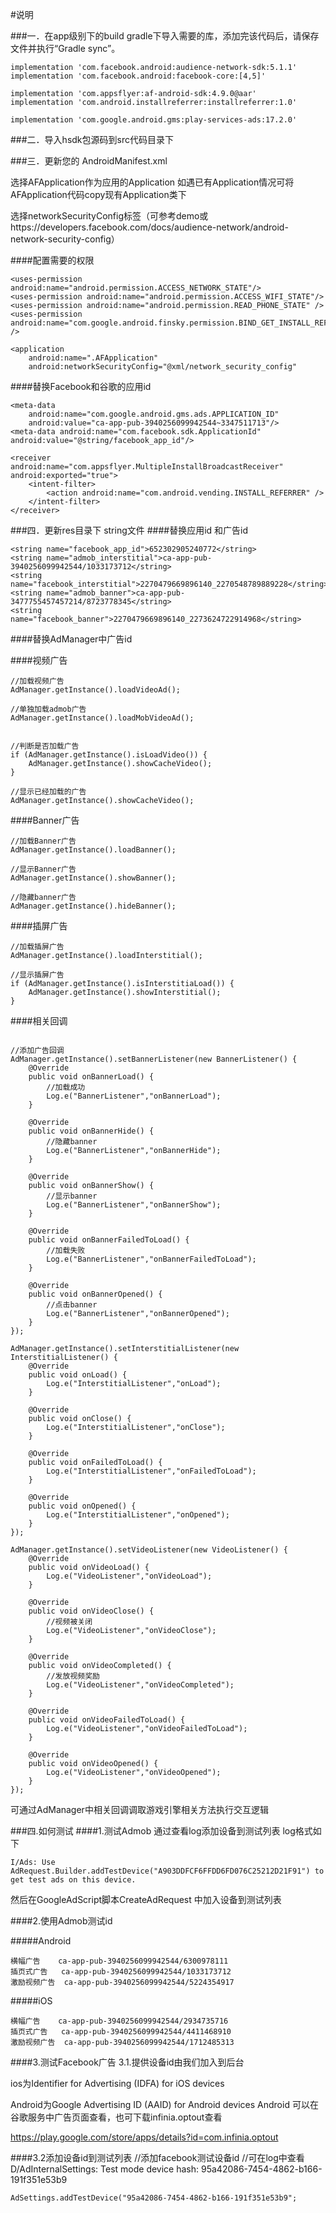#说明

###一．在app级别下的build gradle下导入需要的库，添加完该代码后，请保存文件并执行“Gradle sync”。
```
implementation 'com.facebook.android:audience-network-sdk:5.1.1'
implementation 'com.facebook.android:facebook-core:[4,5]'

implementation 'com.appsflyer:af-android-sdk:4.9.0@aar'
implementation 'com.android.installreferrer:installreferrer:1.0'

implementation 'com.google.android.gms:play-services-ads:17.2.0'
```



###二．导入hsdk包源码到src代码目录下


###三．更新您的 AndroidManifest.xml

选择AFApplication作为应用的Application
如遇已有Application情况可将AFApplication代码copy现有Application类下

选择networkSecurityConfig标签（可参考demo或https://developers.facebook.com/docs/audience-network/android-network-security-config）

####配置需要的权限
```
<uses-permission android:name="android.permission.ACCESS_NETWORK_STATE"/>
<uses-permission android:name="android.permission.ACCESS_WIFI_STATE"/>
<uses-permission android:name="android.permission.READ_PHONE_STATE" />
<uses-permission android:name="com.google.android.finsky.permission.BIND_GET_INSTALL_REFERRER_SERVICE" />

<application
    android:name=".AFApplication"
    android:networkSecurityConfig="@xml/network_security_config"

```

####替换Facebook和谷歌的应用id
```
<meta-data
    android:name="com.google.android.gms.ads.APPLICATION_ID"
    android:value="ca-app-pub-3940256099942544~3347511713"/>
<meta-data android:name="com.facebook.sdk.ApplicationId" android:value="@string/facebook_app_id"/>

<receiver android:name="com.appsflyer.MultipleInstallBroadcastReceiver" android:exported="true">
    <intent-filter>
        <action android:name="com.android.vending.INSTALL_REFERRER" />
    </intent-filter>
</receiver>
```

###四．更新res目录下 string文件
####替换应用id 和广告id
```
<string name="facebook_app_id">652302905240772</string>
<string name="admob_interstitial">ca-app-pub-3940256099942544/1033173712</string>
<string name="facebook_interstitial">2270479669896140_2270548789889228</string>
<string name="admob_banner">ca-app-pub-3477755457457214/8723778345</string>
<string name="facebook_banner">2270479669896140_2273624722914968</string>
```

####替换AdManager中广告id



####视频广告
```
//加载视频广告
AdManager.getInstance().loadVideoAd();
```

```
//单独加载admob广告
AdManager.getInstance().loadMobVideoAd();
```

```

//判断是否加载广告
if (AdManager.getInstance().isLoadVideo()) {
    AdManager.getInstance().showCacheVideo();
}
```

```
//显示已经加载的广告
AdManager.getInstance().showCacheVideo();
```

####Banner广告
```
//加载Banner广告
AdManager.getInstance().loadBanner();
```

```
//显示Banner广告
AdManager.getInstance().showBanner();
```
```
//隐藏banner广告
AdManager.getInstance().hideBanner();
```
####插屏广告
```
//加载插屏广告
AdManager.getInstance().loadInterstitial();
```
```
//显示插屏广告
if (AdManager.getInstance().isInterstitiaLoad()) {
    AdManager.getInstance().showInterstitial();
}
```


####相关回调
```

//添加广告回调
AdManager.getInstance().setBannerListener(new BannerListener() {
    @Override
    public void onBannerLoad() {
        //加载成功
        Log.e("BannerListener","onBannerLoad");
    }

    @Override
    public void onBannerHide() {
        //隐藏banner
        Log.e("BannerListener","onBannerHide");
    }

    @Override
    public void onBannerShow() {
        //显示banner
        Log.e("BannerListener","onBannerShow");
    }

    @Override
    public void onBannerFailedToLoad() {
        //加载失败
        Log.e("BannerListener","onBannerFailedToLoad");
    }

    @Override
    public void onBannerOpened() {
        //点击banner
        Log.e("BannerListener","onBannerOpened");
    }
});
```
```
AdManager.getInstance().setInterstitialListener(new InterstitialListener() {
    @Override
    public void onLoad() {
        Log.e("InterstitialListener","onLoad");
    }

    @Override
    public void onClose() {
        Log.e("InterstitialListener","onClose");
    }

    @Override
    public void onFailedToLoad() {
        Log.e("InterstitialListener","onFailedToLoad");
    }

    @Override
    public void onOpened() {
        Log.e("InterstitialListener","onOpened");
    }
});
```
```
AdManager.getInstance().setVideoListener(new VideoListener() {
    @Override
    public void onVideoLoad() {
        Log.e("VideoListener","onVideoLoad");
    }

    @Override
    public void onVideoClose() {
        //视频被关闭
        Log.e("VideoListener","onVideoClose");
    }

    @Override
    public void onVideoCompleted() {
        //发放视频奖励
        Log.e("VideoListener","onVideoCompleted");
    }

    @Override
    public void onVideoFailedToLoad() {
        Log.e("VideoListener","onVideoFailedToLoad");
    }

    @Override
    public void onVideoOpened() {
        Log.e("VideoListener","onVideoOpened");
    }
});

```
可通过AdManager中相关回调调取游戏引擎相关方法执行交互逻辑








###四.如何测试
####1.测试Admob 通过查看log添加设备到测试列表
log格式如下
```
I/Ads: Use AdRequest.Builder.addTestDevice("A903DDFCF6FFDD6FD076C25212D21F91") to get test ads on this device.
```

然后在GoogleAdScript脚本CreateAdRequest 中加入设备到测试列表


####2.使用Admob测试id

#####Android
```
横幅广告	ca-app-pub-3940256099942544/6300978111
插页式广告	ca-app-pub-3940256099942544/1033173712
激励视频广告	ca-app-pub-3940256099942544/5224354917
```

#####iOS
```
横幅广告	ca-app-pub-3940256099942544/2934735716
插页式广告	ca-app-pub-3940256099942544/4411468910
激励视频广告	ca-app-pub-3940256099942544/1712485313
```

####3.测试Facebook广告
3.1.提供设备id由我们加入到后台

ios为Identifier for Advertising (IDFA) for iOS devices

Android为Google Advertising ID (AAID) for Android devices
Android 可以在谷歌服务中广告页面查看，也可下载infinia.optout查看

https://play.google.com/store/apps/details?id=com.infinia.optout

####3.2添加设备id到测试列表
//添加facebook测试设备id
//可在log中查看  D/AdInternalSettings: Test mode device hash: 95a42086-7454-4862-b166-191f351e53b9

```
AdSettings.addTestDevice("95a42086-7454-4862-b166-191f351e53b9";
```

